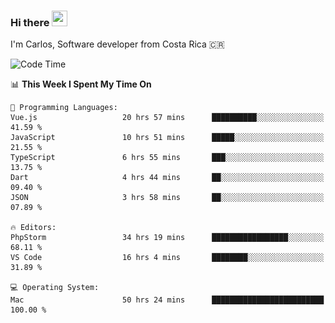 ### Hi there <img src="https://media.giphy.com/media/hvRJCLFzcasrR4ia7z/giphy.gif" width="25px" height="25px">

I'm Carlos, Software developer from Costa Rica 🇨🇷

[//]: # (<a href="https://app.daily.dev/carum98"><img src="https://github.com/carum98/carum98/blob/main/devcard.svg" width="400" alt="Carlos Umaña Acevedo's Dev Card"/></a>)


<!--START_SECTION:waka-->
![Code Time](http://img.shields.io/badge/Code%20Time-13%2C137%20hrs%2040%20mins-blue)

📊 **This Week I Spent My Time On** 

```text
💬 Programming Languages: 
Vue.js                   20 hrs 57 mins      ██████████░░░░░░░░░░░░░░░   41.59 % 
JavaScript               10 hrs 51 mins      █████░░░░░░░░░░░░░░░░░░░░   21.55 % 
TypeScript               6 hrs 55 mins       ███░░░░░░░░░░░░░░░░░░░░░░   13.75 % 
Dart                     4 hrs 44 mins       ██░░░░░░░░░░░░░░░░░░░░░░░   09.40 % 
JSON                     3 hrs 58 mins       ██░░░░░░░░░░░░░░░░░░░░░░░   07.89 % 

🔥 Editors: 
PhpStorm                 34 hrs 19 mins      █████████████████░░░░░░░░   68.11 % 
VS Code                  16 hrs 4 mins       ████████░░░░░░░░░░░░░░░░░   31.89 % 

💻 Operating System: 
Mac                      50 hrs 24 mins      █████████████████████████   100.00 % 
```


<!--END_SECTION:waka-->
